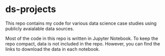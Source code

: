 # ds-projects
This repo contains my code for various data science case studies using publicly avaialable data sources.

Most of the code in this repo is written in Jupyter Notebook. To keep the repo compact, data is not included in the repo. However, you can find the links to download the data in each notebook.
